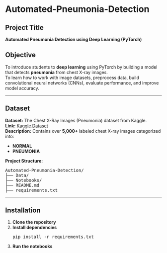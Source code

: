 # Automated-Pneumonia-Detection


## Project Title
**Automated Pneumonia Detection using Deep Learning (PyTorch)**

## Objective
To introduce students to **deep learning** using PyTorch by building a model that detects **pneumonia** from chest X-ray images.  
To learn how to work with image datasets, preprocess data, build convolutional neural networks (CNNs), evaluate performance, and improve model accuracy.

---

## Dataset
**Dataset:** The Chest X-Ray Images (Pneumonia) dataset from Kaggle.  
**Link:** [Kaggle Dataset](https://www.kaggle.com/datasets/paultimothymooney/chest-xray-pneumonia)  
**Description:** Contains over **5,000+** labeled chest X-ray images categorized into:
- **NORMAL**
- **PNEUMONIA**

**Project Structure:**
<pre>
Automated-Pneumonia-Detection/
├── Data/
├── Notebooks/
├── README.md  
├── requirements.txt  
</pre>
---

## Installation

1. **Clone the repository**
2. **Install dependencies**
    <pre>pip install -r requirements.txt</pre>
3. **Run the notebooks**
